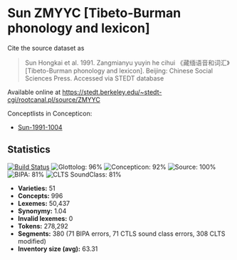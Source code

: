 # Sun ZMYYC [Tibeto-Burman phonology and lexicon]

Cite the source dataset as

> Sun Hongkai et al. 1991. Zangmianyu yuyin he cihui 《藏缅语音和词汇》[Tibeto-Burman phonology and lexicon]. Beijing: Chinese Social Sciences Press. Accessed via STEDT database

Available online at https://stedt.berkeley.edu/~stedt-cgi/rootcanal.pl/source/ZMYYC

Conceptlists in Concepticon:
- [Sun-1991-1004](http://concepticon.clld.org/contributions/Sun-1991-1004)

## Statistics


[![Build Status](https://travis-ci.org/lexibank/suntb.svg?branch=master)](https://travis-ci.org/lexibank/suntb)
![Glottolog: 96%](https://img.shields.io/badge/Glottolog-96%25-green.svg "Glottolog: 96%")
![Concepticon: 92%](https://img.shields.io/badge/Concepticon-92%25-green.svg "Concepticon: 92%")
![Source: 100%](https://img.shields.io/badge/Source-100%25-brightgreen.svg "Source: 100%")
![BIPA: 81%](https://img.shields.io/badge/BIPA-81%25-yellowgreen.svg "BIPA: 81%")
![CLTS SoundClass: 81%](https://img.shields.io/badge/CLTS%20SoundClass-81%25-yellowgreen.svg "CLTS SoundClass: 81%")

- **Varieties:** 51
- **Concepts:** 996
- **Lexemes:** 50,437
- **Synonymy:** 1.04
- **Invalid lexemes:** 0
- **Tokens:** 278,292
- **Segments:** 380 (71 BIPA errors, 71 CTLS sound class errors, 308 CLTS modified)
- **Inventory size (avg):** 63.31